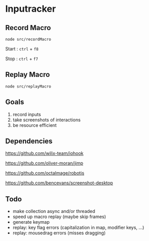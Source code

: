 # Inputracker


## Record Macro
```
node src/recordMacro
```
Start : `ctrl`  + `f8`

Stop : `ctrl`  + `f7`


## Replay Macro
```
node src/replayMacro
```


## Goals
1. record inputs
2. take screenshots of interactions
3. be resource efficient

## Dependencies
https://github.com/wilix-team/iohook

https://github.com/oliver-moran/jimp

https://github.com/octalmage/robotjs

https://github.com/bencevans/screenshot-desktop

## Todo
* make collection async and/or threaded
* speed up macro replay (maybe skip frames)
* generate keymap
* replay: key flag errors (capitalization in map, modifier keys, ...)
* replay: mousedrag errors (misses dragging) 
